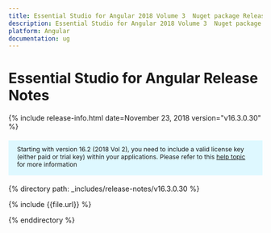 ```yaml
---
title: Essential Studio for Angular 2018 Volume 3  Nuget package Release Notes
description: Essential Studio for Angular 2018 Volume 3  Nuget package Release Notes
platform: Angular
documentation: ug
---
```


# Essential Studio for Angular  Release Notes

{% include release-info.html date=November 23, 2018  version="v16.3.0.30" %} 

<style>
#license {
    font-size: .88em!important;
margin-top: 1.5em;     margin-bottom: 1.5em;
    background-color: #def8ff;
    padding: 10px 17px 14px;
}
</style>

<div id="license">
Starting with version 16.2 (2018 Vol 2), you need to include a valid license key (either paid or trial key) within your applications. 
Please refer to this <a href="/common/essential-studio/licensing/license-key">help topic</a> for more information 
</div>


{% directory path: _includes/release-notes/v16.3.0.30 %}

{% include {{file.url}} %}

{% enddirectory %}